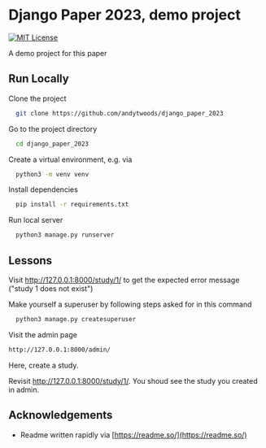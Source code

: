 
# Django Paper 2023, demo project 

[![MIT License](https://img.shields.io/badge/License-MIT-green.svg)](https://choosealicense.com/licenses/mit/)

A demo project for this paper <insert reference when known>


## Run Locally

Clone the project

```bash
  git clone https://github.com/andytwoods/django_paper_2023
```

Go to the project directory

```bash
  cd django_paper_2023
```

Create a virtual environment, e.g. via

```bash
  python3 -m venv venv
```

Install dependencies

```bash
  pip install -r requirements.txt
```

Run local server

```bash
  python3 manage.py runserver
```
## Lessons

Visit http://127.0.0.1:8000/study/1/ to get the expected error message ("study 1 does not exist")

Make yourself a superuser by following steps asked for in this command

```bash
  python3 manage.py createsuperuser
```

Visit the admin page

```bash
http://127.0.0.1:8000/admin/
```

Here, create a study. 

Revisit http://127.0.0.1:8000/study/1/. You shoud see the study you created in admin.
## Acknowledgements

 - Readme  written rapidly via [https://readme.so/](https://readme.so/)